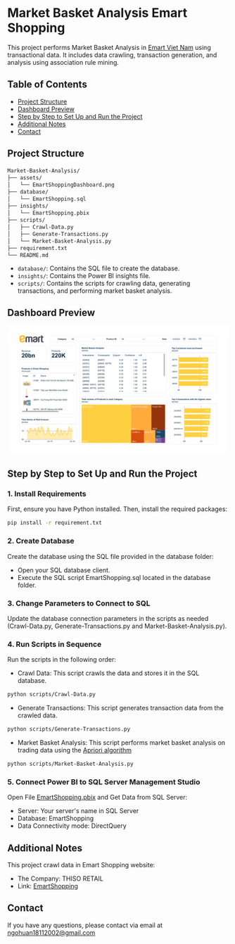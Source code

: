 # Market Basket Analysis Emart Shopping

This project performs Market Basket Analysis in [Emart Viet Nam](https://emartmall.com.vn/) using transactional data. It includes data crawling, transaction generation, and analysis using association rule mining.

## Table of Contents
- [Project Structure](#Project-Structure)
- [Dashboard Preview](#Dashboard-Preview)
- [Step by Step to Set Up and Run the Project](#Step-by-Step-to-Set-Up-and-Run-the-Project)
- [Additional Notes](#Additional-Notes)
- [Contact](#Contact)

## Project Structure
```
Market-Basket-Analysis/
├── assets/
│   └── EmartShoppingDashboard.png
├── database/
│   └── EmartShopping.sql
├── insights/
│   └── EmartShopping.pbix
├── scripts/
│   ├── Crawl-Data.py
│   ├── Generate-Transactions.py
│   └── Market-Basket-Analysis.py
├── requirement.txt
└── README.md
```
- `database/`: Contains the SQL file to create the database.
- `insights/`: Contains the Power BI insights file.
- `scripts/`: Contains the scripts for crawling data, generating transactions, and performing market basket analysis.

## Dashboard Preview

![EmartShopping-Dashboard](/assets/EmartShoppingDashboard.png)

## Step by Step to Set Up and Run the Project

### 1. Install Requirements

First, ensure you have Python installed. Then, install the required packages:

```bash
pip install -r requirement.txt
```

### 2. Create Database
Create the database using the SQL file provided in the database folder:

- Open your SQL database client.
- Execute the SQL script EmartShopping.sql located in the database folder.

### 3. Change Parameters to Connect to SQL 
Update the database connection parameters in the scripts as needed (Crawl-Data.py, Generate-Transactions.py and Market-Basket-Analysis.py).

### 4. Run Scripts in Sequence
Run the scripts in the following order:
- Crawl Data: This script crawls the data and stores it in the SQL database.
```bash
python scripts/Crawl-Data.py
```
- Generate Transactions: This script generates transaction data from the crawled data.
```bash
python scripts/Generate-Transactions.py
```
- Market Basket Analysis: This script performs market basket analysis on trading data using the [Apriori algorithm](https://rasbt.github.io/mlxtend/user_guide/frequent_patterns/association_rules/)
```bash
python scripts/Market-Basket-Analysis.py
```

### 5. Connect Power BI to SQL Server Management Studio
Open File [EmartShopping.pbix](/insights/EmartShopping.pbix) and Get Data from SQL Server:
- Server: Your server's name in SQL Server
- Database: EmartShopping
- Data Connectivity mode: DirectQuery

## Additional Notes
This project crawl data in Emart Shopping website:  
- The Company: THISO RETAIL
- Link: [EmartShopping](https://emartmall.com.vn/)

## Contact
If you have any questions, please contact via email at ngohuan18112002@gmail.com
